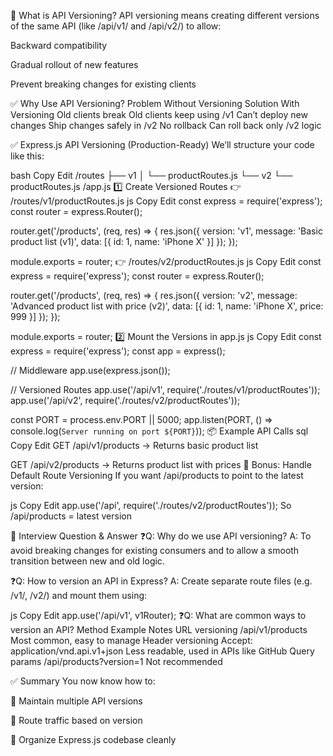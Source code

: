 🧠 What is API Versioning?
API versioning means creating different versions of the same API (like /api/v1/ and /api/v2/) to allow:

Backward compatibility

Gradual rollout of new features

Prevent breaking changes for existing clients

✅ Why Use API Versioning?
Problem Without Versioning	Solution With Versioning
Old clients break	Old clients keep using /v1
Can’t deploy new changes	Ship changes safely in /v2
No rollback	Can roll back only /v2 logic

✅ Express.js API Versioning (Production-Ready)
We’ll structure your code like this:

bash
Copy
Edit
/routes
   ├── v1
   │   └── productRoutes.js
   └── v2
       └── productRoutes.js
/app.js
1️⃣ Create Versioned Routes
👉 /routes/v1/productRoutes.js
js
Copy
Edit
const express = require('express');
const router = express.Router();

router.get('/products', (req, res) => {
  res.json({
    version: 'v1',
    message: 'Basic product list (v1)',
    data: [{ id: 1, name: 'iPhone X' }]
  });
});

module.exports = router;
👉 /routes/v2/productRoutes.js
js
Copy
Edit
const express = require('express');
const router = express.Router();

router.get('/products', (req, res) => {
  res.json({
    version: 'v2',
    message: 'Advanced product list with price (v2)',
    data: [{ id: 1, name: 'iPhone X', price: 999 }]
  });
});

module.exports = router;
2️⃣ Mount the Versions in app.js
js
Copy
Edit
const express = require('express');
const app = express();

// Middleware
app.use(express.json());

// Versioned Routes
app.use('/api/v1', require('./routes/v1/productRoutes'));
app.use('/api/v2', require('./routes/v2/productRoutes'));

const PORT = process.env.PORT || 5000;
app.listen(PORT, () => console.log(`Server running on port ${PORT}`));
📦 Example API Calls
sql
Copy
Edit
GET /api/v1/products
→ Returns basic product list

GET /api/v2/products
→ Returns product list with prices
🔁 Bonus: Handle Default Route Versioning
If you want /api/products to point to the latest version:

js
Copy
Edit
app.use('/api', require('./routes/v2/productRoutes'));
So /api/products = latest version

🧠 Interview Question & Answer
❓Q: Why do we use API versioning?
A: To avoid breaking changes for existing consumers and to allow a smooth transition between new and old logic.

❓Q: How to version an API in Express?
A: Create separate route files (e.g. /v1/, /v2/) and mount them using:

js
Copy
Edit
app.use('/api/v1', v1Router);
❓Q: What are common ways to version an API?
Method	Example	Notes
URL versioning	/api/v1/products	Most common, easy to manage
Header versioning	Accept: application/vnd.api.v1+json	Less readable, used in APIs like GitHub
Query params	/api/products?version=1	Not recommended

✅ Summary
You now know how to:

👥 Maintain multiple API versions

🔀 Route traffic based on version

🧱 Organize Express.js codebase cleanly
